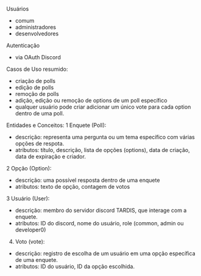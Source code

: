 Usuários
- comum
- administradores
- desenvolvedores

Autenticação
- via OAuth Discord

Casos de Uso resumido:
- criação de polls
- edição de polls
- remoção de polls
- adição, edição ou remoção de options de um poll específico
- qualquer usuário pode criar adicionar um único vote para cada option dentro de uma poll.

Entidades e Conceitos:
1 Enquete (Poll):
- descrição: representa uma pergunta ou um tema específico com várias opções de respota.
- atributos: título, descrição, lista de opções (options), data de criação, data de expiração e criador.

2 Opção (Option):
- descrição: uma possível resposta dentro de uma enquete
- atributos: texto de opção, contagem de votos

3 Usuário (User):
- descrição: membro do servidor discord TARDIS, que interage com a enquete.
- atributos: ID do discord, nome do usuário, role (common, admin ou developer0)

4. Voto (vote):
- descrição: registro de escolha de um usuário em uma opção específica de uma enquete.
- atributos: ID do usuário, ID da opção escolhida.
